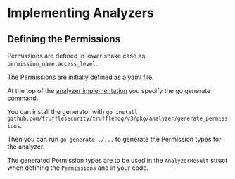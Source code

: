 # Implementing Analyzers

## Defining the Permissions

Permissions are defined in lower snake case as `permission_name:access_level`.

The Permissions are initially defined as a [yaml file](analyzers/twilio/permissions.yaml).

At the top of the [analyzer implementation](analyzers/twilio/twilio.go) you specify the go generate command.

You can install the generator with `go install github.com/trufflesecurity/trufflehog/v3/pkg/analyzer/generate_permissions`.

Then you can run `go generate ./...` to generate the Permission types for the analyzer.

The generated Permission types are to be used in the `AnalyzerResult` struct when defining the `Permissions` and in your code.

